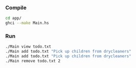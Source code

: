 ### Compile
```bash
cd app/
ghci --make Main.hs
```

### Run
```bash
./Main view todo.txt
./Main add todo.txt "Pick up children from drycleaners"
./Main add todo.txt "Pick up children from drycleaners"
./Main remove todo.txt 2
```